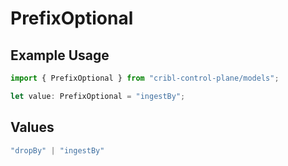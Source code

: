 # PrefixOptional

## Example Usage

```typescript
import { PrefixOptional } from "cribl-control-plane/models";

let value: PrefixOptional = "ingestBy";
```

## Values

```typescript
"dropBy" | "ingestBy"
```